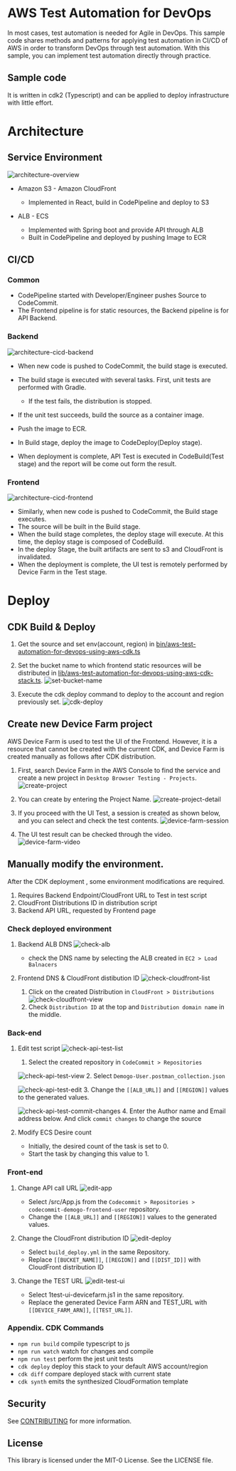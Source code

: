# AWS Test Automation for DevOps 
In most cases, test automation is needed for Agile in DevOps. This sample code shares methods and patterns for applying test automation in CI/CD of AWS in order to transform DevOps through test automation. With this sample, you can implement test automation directly through practice.

## Sample code
It is written in cdk2 (Typescript) and can be applied to deploy infrastructure with little effort.

# Architecture
## Service Environment
![architecture-overview](docs/images/0.0.architecture.png)
- Amazon S3 - Amazon CloudFront
    - Implemented in React, build in CodePipeline and deploy to S3
    
- ALB - ECS
  - Implemented with Spring boot and provide API through ALB
  - Built in CodePipeline and deployed by pushing Image to ECR

## CI/CD
### Common
- CodePipeline started with Developer/Engineer pushes Source to CodeCommit.
- The Frontend pipeline is for static resources, the Backend pipeline is for API Backend.

### Backend
![architecture-cicd-backend](docs/images/0.1.cicd-backend.png)
- When new code is pushed to CodeCommit, the build stage is executed.
- The build stage is executed with several tasks. First, unit tests are performed with Gradle.
    - If the test fails, the distribution is stopped.

- If the unit test succeeds, build the source as a container image.
- Push the image to ECR. 
- In Build stage, deploy the image to CodeDeploy(Deploy stage).
- When deployment is complete, API Test is executed in CodeBuild(Test stage) and the report will be come out form the result. 


### Frontend
![architecture-cicd-frontend](docs/images/0.2.cicd-frontend.png)
- Similarly, when new code is pushed to CodeCommit, the Build stage executes.
- The source will be built in the Build stage.
- When the build stage completes, the deploy stage will execute. At this time, the deploy stage is composed of CodeBuild.
- In the deploy Stage, the built artifacts are sent to s3 and CloudFront is invalidated.
- When the deployment is complete, the UI test is remotely performed by Device Farm in the Test stage.

# Deploy
## CDK Build & Deploy
1. Get the source and set env(account, region) in [bin/aws-test-automation-for-devops-using-aws-cdk.ts](bin/aws-test-automation-for-devops-using-aws-cdk.ts)

2. Set the bucket name to which frontend static resources will be distributed in [lib/aws-test-automation-for-devops-using-aws-cdk-stack.ts](lib/aws-test-automation-for-devops-using-aws-cdk-stack.ts).
  ![set-bucket-name](docs/images/0.3.set-bucket-name.png)
  
3. Execute the cdk deploy command to deploy to the account and region previously set. 
  ![cdk-deploy](docs/images/0.4.cdk-deploy.png)

## Create new Device Farm project
AWS Device Farm is used to test the UI of the Frontend.
However, it is a resource that cannot be created with the current CDK, and Device Farm is created manually as follows after CDK distribution.

1. First, search Device Farm in the AWS Console to find the service and create a new project in `Desktop Browser Testing - Projects`.
![create-project](docs/images/1.1.create-project.png)

2. You can create by entering the Project Name.
![create-project-detail](docs/images/1.2.create-project-detail.png)

3. If you proceed with the UI Test, a session is created as shown below, and you can select and check the test contents.
![device-farm-session](docs/images/1.3.device-farm-session.png)

4. The UI test result can be checked through the video.
![device-farm-video](docs/images/1.4.device-farm-video.png)


## Manually modify the environment.
After the CDK deployment , some environment modifications are required.
1. Requires Backend Endpoint/CloudFront URL to Test in test script
2. CloudFront Distributions ID in distribution script
3. Backend API URL, requested by Frontend page


### Check deployed environment
1. Backend ALB DNS
    ![check-alb](docs/images/2.0.1.check-alb.png)
    *  check the DNS name by selecting the ALB created in `EC2 > Load Balnacers` 

2. Frontend DNS & CloudFront distibution ID
    ![check-cloudfront-list](docs/images/2.0.2.1.check-cloudfront.png)
    1. Click on the created Distribution in `CloudFront > Distributions`
    ![check-cloudfront-view](docs/images/2.0.2.2.check-cloudfront.png)
    2. Check `Distribution ID` at the top and `Distribution domain name` in the middle.

### Back-end
1. Edit test script
    ![check-api-test-list](docs/images/2.1.1.list-codecommit-backend.png)
    
    1. Select the created repository in `CodeCommit > Repositories`
    
    ![check-api-test-view](docs/images/2.1.2.view-api-test.png)
    2. Select `Demogo-User.postman_collection.json`
    
    ![check-api-test-edit](docs/images/2.1.3.edit-api-test.png)
    3. Change the `[[ALB_URL]]` and `[[REGION]]` values to the generated values.
    
    ![check-api-test-commit-changes](docs/images/2.1.4.commit-changes.png)
    4. Enter the Author name and Email address below. And click `commit changes` to change the source

2. Modify ECS Desire count
    * Initially, the desired count of the task is set to 0.
    * Start the task by changing this value to 1.


### Front-end
1. Change API call URL
    ![edit-app](docs/images/2.4.edit-app.png)
    * Select /src/App.js from the `Codecommit > Repositories > codecommit-demogo-frontend-user` repository.
    * Change the `[[ALB_URL]]` and `[[REGION]]` values to the generated values.
    
2. Change the CloudFront distribution ID
    ![edit-deploy](docs/images/2.2.edit-deploy.png)
    * Select `build_deploy.yml` in the same Repository. 
    * Replace `[[BUCKET_NAME]]`, `[[REGION]]` and `[[DIST_ID]]` with CloudFront distribution ID

3. Change the TEST URL
    ![edit-test-ui](docs/images/2.3.edit-test-ui.png)
    * Select 1test-ui-devicefarm.js1 in the same repository. 
    * Replace the generated Device Farm ARN and TEST_URL with `[[DEVICE_FARM_ARN]]`, `[[TEST_URL]]`.

### Appendix. CDK Commands

* `npm run build`   compile typescript to js
* `npm run watch`   watch for changes and compile
* `npm run test`    perform the jest unit tests
* `cdk deploy`      deploy this stack to your default AWS account/region
* `cdk diff`        compare deployed stack with current state
* `cdk synth`       emits the synthesized CloudFormation template

## Security

See [CONTRIBUTING](CONTRIBUTING.md#security-issue-notifications) for more information.

## License

This library is licensed under the MIT-0 License. See the LICENSE file.

